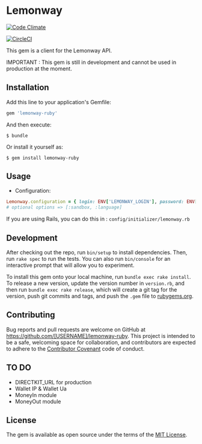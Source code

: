 # Lemonway

[![Code Climate](https://codeclimate.com/github/codeclimate/codeclimate/badges/gpa.svg)](https://codeclimate.com/github/codeclimate/codeclimate)

[![CircleCI](https://circleci.com/gh/AlexKtf/lemonway-ruby/tree/master.svg?style=svg)](https://circleci.com/gh/AlexKtf/lemonway-ruby/tree/master)

This gem is a client for the Lemonway API.

IMPORTANT : This gem is still in development and cannot be used in production at the moment.

## Installation

Add this line to your application's Gemfile:

```ruby
gem 'lemonway-ruby'
```

And then execute:

    $ bundle

Or install it yourself as:

    $ gem install lemonway-ruby

## Usage

- Configuration:

```ruby
Lemonway.configuration = { login: ENV['LEMONWAY_LOGIN'], password: ENV['LEMONWAY_PASSWORD'] }
# optional options => [:sandbox, :language]
```

If you are using Rails, you can do this in : `config/initializer/lemonway.rb`

## Development

After checking out the repo, run `bin/setup` to install dependencies. Then, run `rake spec` to run the tests. You can also run `bin/console` for an interactive prompt that will allow you to experiment.

To install this gem onto your local machine, run `bundle exec rake install`. To release a new version, update the version number in `version.rb`, and then run `bundle exec rake release`, which will create a git tag for the version, push git commits and tags, and push the `.gem` file to [rubygems.org](https://rubygems.org).

## Contributing

Bug reports and pull requests are welcome on GitHub at https://github.com/[USERNAME]/lemonway-ruby. This project is intended to be a safe, welcoming space for collaboration, and contributors are expected to adhere to the [Contributor Covenant](http://contributor-covenant.org) code of conduct.

## TO DO
- DIRECTKIT_URL for production
- Wallet IP & Wallet Ua
- MoneyIn module
- MoneyOut module

## License

The gem is available as open source under the terms of the [MIT License](http://opensource.org/licenses/MIT).

